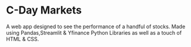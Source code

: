 # C-Day Markets
A web app designed to see the performance of a handful of stocks.
Made using Pandas,Streamlit & Yfinance Python Libraries as well as a touch of HTML & CSS.

